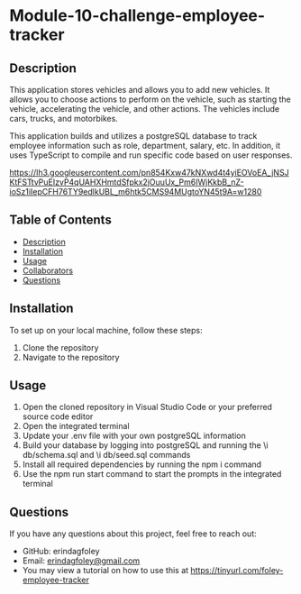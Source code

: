 # Module-10-challenge-employee-tracker

## Description
This application stores vehicles and allows you to add new vehicles. It allows you to choose actions to perform on the vehicle, such as starting the vehicle, accelerating the vehicle, and other actions. The vehicles include cars, trucks, and motorbikes. 

This application builds and utilizes a postgreSQL database to track employee information such as role, department, salary, etc. In addition, it uses TypeScript to compile and run specific code based on user responses.

https://lh3.googleusercontent.com/pn854Kxw47kNXwd4t4yiEOVoEA_jNSJKtFSTtvPuEIzvP4qUAHXHmtdSfpkx2jOuuUx_Pm6IWjKkbB_nZ-ioSz1iIepCFH76TY9edlkUBL_m6htk5CMS94MUgtoYN45t9A=w1280 

## Table of Contents
- [Description](#description)
- [Installation](#installation)
- [Usage](#usage)
- [Collaborators](#collaborators)
- [Questions](#questions)

## Installation
To set up on your local machine, follow these steps:

1. Clone the repository
2. Navigate to the repository

## Usage
1. Open the cloned repository in Visual Studio Code or your preferred source code editor
2. Open the integrated terminal
3. Update your .env file with your own postgreSQL information
4. Build your database by logging into postgreSQL and running the \i db/schema.sql and \i db/seed.sql commands
5. Install all required dependencies by running the npm i command
6. Use the npm run start command to start the prompts in the integrated terminal

## Questions
If you have any questions about this project, feel free to reach out:
- GitHub: erindagfoley
- Email: erindagfoley@gmail.com
- You may view a tutorial on how to use this at https://tinyurl.com/foley-employee-tracker
